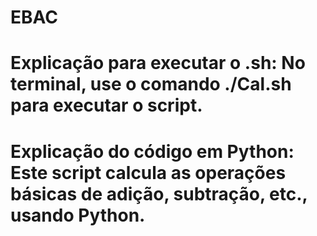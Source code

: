 # EBAC

# Explicação para executar o .sh: No terminal, use o comando ./Cal.sh para executar o script.
# Explicação do código em Python: Este script calcula as operações básicas de adição, subtração, etc., usando Python.
